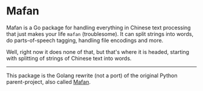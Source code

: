 Mafan
============

Mafan is a Go package for handling everything in Chinese text processing that just makes your life `mafan` (troublesome). It can split strings into words, do parts-of-speech tagging, handling file encodings and more.

Well, right now it does none of that, but that's where it is headed, starting with splitting of strings of Chinese text into words.

************

This package is the Golang rewrite (not a port) of the original Python parent-project, also called [Mafan](http://github.com/hermanschaaf/mafan).